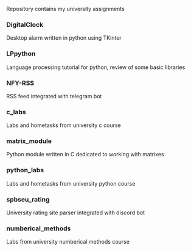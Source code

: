 Repository contains my university assignments
### DigitalClock
Desktop alarm written in python using TKinter
### LPpython
Language processing tutorial for python, review of some basic libraries
### NFY-RSS
RSS feed integrated with telegram bot
### c_labs
Labs and hometasks from university c course
### matrix_module
Python module written in C dedicated to working with matrixes
### python_labs
Labs and hometasks from university python course
### spbseu_rating
University rating site parser integrated with discord bot
### numberical_methods
Labs from university numberical methods course
